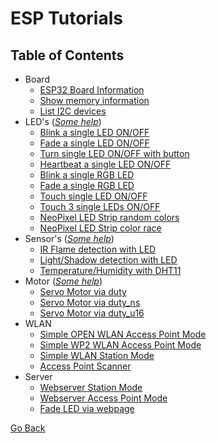 # ESP Tutorials

## Table of Contents

- Board
  - [ESP32 Board Information](./BOARD/esp32_info.py)
  - [Show memory information](./BOARD/memory.py)
  - [List I2C devices](./BOARD/i2c_scan.py)
- LED's (_[Some help](./LED/help.md)_)
  - [Blink a single LED ON/OFF](./LED/one_single_led_blink.py)
  - [Fade a single LED ON/OFF](./LED/one_single_led_fade.py)
  - [Turn single LED ON/OFF with button](./LED/one_single_led_btn.py)
  - [Heartbeat a single LED ON/OFF](./LED/one_single_led_heartbeat.py)
  - [Blink a single RGB LED](./LED/one_rgb_led_blink.py)
  - [Fade a single RGB LED](./LED/one_rgb_led_fade.py)
  - [Touch single LED ON/OFF](./LED/one_single_led_touch.py)
  - [Touch 3 single LEDs ON/OFF](./LED/three_single_led_touch.py)
  - [NeoPixel LED Strip random colors](./LED/neopixel_sidelight_strip_simple.py)
  - [NeoPixel LED Strip color race](./LED/neopixel_sidelight_strip_race.py)
- Sensor's (_[Some help](./SENSORS/help.md)_)
  - [IR Flame detection with LED](./SENSORS/ir_flame_detection.py)
  - [Light/Shadow detection with LED](./SENSORS/shadow_detection.py)
  - [Temperature/Humidity with DHT11](./SENSORS/dht11.py)
- Motor (_[Some help](./MOTOR/help.md)_)
  - [Servo Motor via duty](./MOTOR/servo_duty.py) 
  - [Servo Motor via duty_ns](./MOTOR/servo_duty_ns.py)
  - [Servo Motor via duty_u16](./MOTOR/servo_duty_u16.py)
- WLAN
  - [Simple OPEN WLAN Access Point Mode](./WiFi/wlan_access_point_mode_open.py)
  - [Simple WP2 WLAN Access Point Mode](./WiFi/wlan_access_point_mode_wp2.py)
  - [Simple WLAN Station Mode](./WiFi/wlan_station_mode.py)
  - [Access Point Scanner](./WiFi/access_point_scan.py)
- Server
  - [Webserver Station Mode](./SERVER/webserver_station_mode.py)
  - [Webserver Access Point Mode](./SERVER/ap_time_info.py)
  - [Fade LED via webpage](./SERVER/fade_led_on_off.py)

[Go Back](https://github.com/Lupin3000/ESP)
